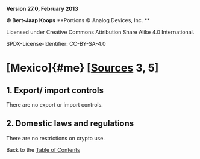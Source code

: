 **Version 27.0, February 2013**

**© Bert-Jaap Koops**
**Portions © Analog Devices, Inc. **  

Licensed under Creative Commons Attribution Share Alike 4.0 International.

SPDX-License-Identifier: CC-BY-SA-4.0

# [Mexico]{#me} \[[Sources](cls-srce.htm) 3, 5\]

## 1. Export/ import controls  
There are no export or import controls.

## 2. Domestic laws and regulations  
There are no restrictions on crypto use.

Back to the [Table of Contents](index.md)
